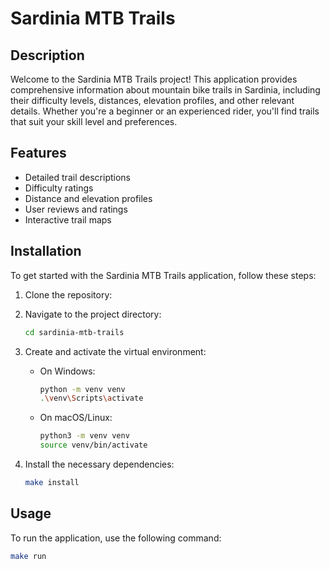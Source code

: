 # Sardinia MTB Trails

## Description

Welcome to the Sardinia MTB Trails project! This application provides comprehensive information about mountain bike trails in Sardinia, including their difficulty levels, distances, elevation profiles, and other relevant details. Whether you're a beginner or an experienced rider, you'll find trails that suit your skill level and preferences.

## Features

-   Detailed trail descriptions
-   Difficulty ratings
-   Distance and elevation profiles
-   User reviews and ratings
-   Interactive trail maps

## Installation

To get started with the Sardinia MTB Trails application, follow these steps:

1. Clone the repository:

2. Navigate to the project directory:
    ```bash
    cd sardinia-mtb-trails
    ```
3. Create and activate the virtual environment:
    - On Windows:
        ```bash
        python -m venv venv
        .\venv\Scripts\activate
        ```
    - On macOS/Linux:
        ```bash
        python3 -m venv venv
        source venv/bin/activate
        ```
4. Install the necessary dependencies:
    ```bash
    make install
    ```

## Usage

To run the application, use the following command:

```bash
make run
```
